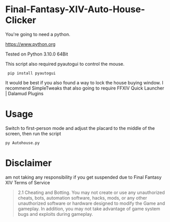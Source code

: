 # Final-Fantasy-XIV-Auto-House-Clicker

You're going to need a python.

https://www.python.org

Tested on Python 3.10.0 64Bit

This script also required pyautogui to control the mouse. 

```
 pip install pyautogui
```

It would be best if you also found a way to lock the house buying window. I recommend SimpleTweaks that also going to require FFXIV Quick Launcher | Dalamud Plugins

# Usage

Switch to first-person mode and adjust the placard to the middle of the screen, then run the script
```
py Autohouse.py
```

# Disclaimer
am not taking any responsibility if you get suspended due to Final Fantasy XIV Terms of Service

> 2.1 Cheating and Botting. You may not create or use any unauthorized cheats, bots, automation software, hacks, mods, or any other unauthorized software or hardware designed to modify the Game and gameplay. In addition, you may not take advantage of game system bugs and exploits during gameplay.
